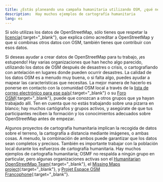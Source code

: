 ```yaml
---
title: ¿Estás planeando una campaña humanitaria utilizando OSM, ¿qué necesitas saber?
description:  Hay muchos ejemplos de cartografía humanitaria
lang: es
---
```


Si sólo utilizas los datos de OpenStreetMap, sólo tienes que respetar la [licencia](https://www.openstreetmap.org/copyright){:target="_blank"}, que explica cómo acreditar a OpenStreetMap y que si combinas otros datos con OSM, también tienes que contribuir con esos datos.

Si deseas ayudar a crear datos de OpenStreetMap para tu trabajo, ¡es estupendo! Hay varias organizaciones que han hecho algo parecido, utilizando los datos de OSM después de desastres o crisis, o cartografiando con antelación en lugares donde pueden ocurrir desastres. La calidad de los datos OSM es a menudo muy buena, o si falta algo, puedes ayudar a mapear las características que necesitas. La mejor manera de hacerlo es ponerse en contacto con la comunidad OSM local a través de la [lista de correo electrónico para ese país](https://lists.openstreetmap.org/listinfo){:target="_blank"} o su [Foro OSM](https://community.openstreetmap.org){:target="_blank"}, puede que conozcan a otros grupos que ya hayan trabajado allí. Ten en cuenta que no estás trabajando sobre una pizarra en blanco; hay muchos cartógrafos y grupos activos, y asegúrate de que tus participantes reciben la formación y los conocimientos adecuados sobre OpenStreetMap antes de empezar.

Algunos proyectos de cartografía humanitaria implican la recogida de datos sobre el terreno, la cartografía a distancia mediante imágenes, o ambas cosas. A menudo, la combinación de ambos puede garantizar que los datos sean completos y precisos. También es importante trabajar con la población local durante los esfuerzos de cartografía humanitaria. Hay muchos ejemplos de cartografía humanitaria; OSMF no respalda a ningún grupo en particular, pero algunas organizaciones activas son el [Humanitarian OpenStreetMap Team](http://www.hotosm.org){:target="_blank"}, el [Missing Maps project](http://www.missingmaps.org){:target="_blank"}, y [Projet Espace OSM Francophone](https://projeteof.org/){:target="_blank"}.
